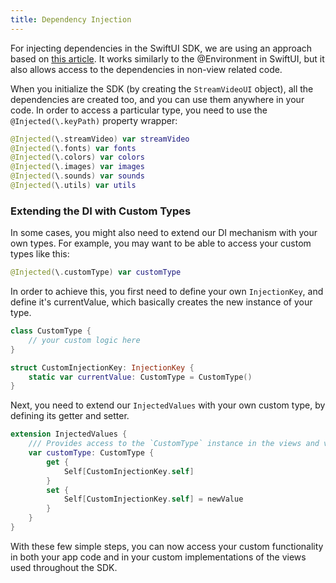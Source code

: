 ```yaml
---
title: Dependency Injection
---
```


For injecting dependencies in the SwiftUI SDK, we are using an approach based on [this article](https://www.avanderlee.com/swift/dependency-injection/). It works similarly to the @Environment in SwiftUI, but it also allows access to the dependencies in non-view related code.

When you initialize the SDK (by creating the `StreamVideoUI` object), all the dependencies are created too, and you can use them anywhere in your code. In order to access a particular type, you need to use the `@Injected(\.keyPath)` property wrapper:

```swift
@Injected(\.streamVideo) var streamVideo
@Injected(\.fonts) var fonts
@Injected(\.colors) var colors
@Injected(\.images) var images
@Injected(\.sounds) var sounds
@Injected(\.utils) var utils
```

### Extending the DI with Custom Types

In some cases, you might also need to extend our DI mechanism with your own types. For example, you may want to be able to access your custom types like this:

```swift
@Injected(\.customType) var customType
```  

In order to achieve this, you first need to define your own `InjectionKey`, and define it's currentValue, which basically creates the new instance of your type.

```swift
class CustomType {
	// your custom logic here
}

struct CustomInjectionKey: InjectionKey {
    static var currentValue: CustomType = CustomType()
}
```

Next, you need to extend our `InjectedValues` with your own custom type, by defining its getter and setter.

```swift
extension InjectedValues {
    /// Provides access to the `CustomType` instance in the views and view models.
    var customType: CustomType {
        get {
            Self[CustomInjectionKey.self]
        }
        set {
            Self[CustomInjectionKey.self] = newValue
        }
    }
}
```

With these few simple steps, you can now access your custom functionality in both your app code and in your custom implementations of the views used throughout the SDK. 